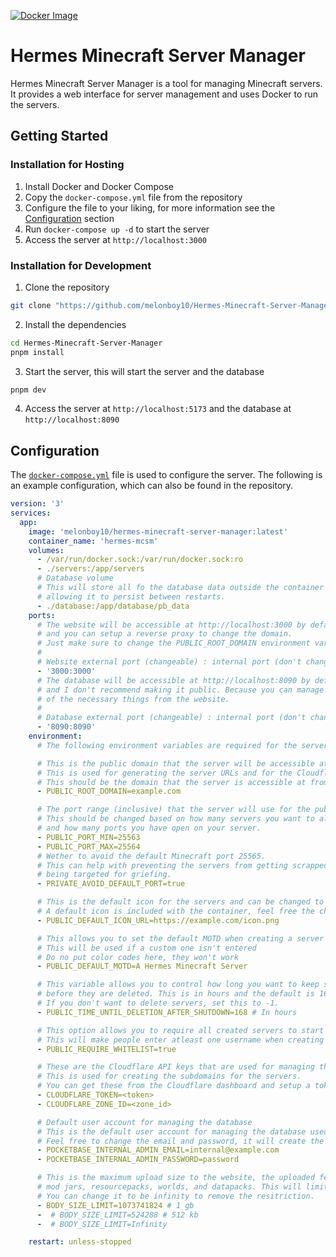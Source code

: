 [![Docker Image](https://github.com/melonboy10/Hermes-Minecraft-Server-Manager/actions/workflows/docker-image.yml/badge.svg)](https://github.com/melonboy10/Hermes-Minecraft-Server-Manager/actions/workflows/docker-image.yml)

# Hermes Minecraft Server Manager

Hermes Minecraft Server Manager is a tool for managing Minecraft servers. It provides a web interface for server management and uses Docker to run the servers.

## Getting Started

### Installation for Hosting

1. Install Docker and Docker Compose
2. Copy the `docker-compose.yml` file from the repository
3. Configure the file to your liking, for more information see the [Configuration](#Configuration) section
4. Run `docker-compose up -d` to start the server
5. Access the server at `http://localhost:3000`

### Installation for Development

1. Clone the repository

```bash
git clone "https://github.com/melonboy10/Hermes-Minecraft-Server-Manager.git"
```

2. Install the dependencies

```bash
cd Hermes-Minecraft-Server-Manager
pnpm install
```

3. Start the server, this will start the server and the database

```bash
pnpm dev
```

4. Access the server at `http://localhost:5173` and the database at `http://localhost:8090`

## Configuration

The [`docker-compose.yml`](./docker-compose.yml) file is used to configure the server. The following is an example configuration, which can also be found in the repository.

```yml
version: '3'
services:
  app:
    image: 'melonboy10/hermes-minecraft-server-manager:latest'
    container_name: 'hermes-mcsm'
    volumes:
      - /var/run/docker.sock:/var/run/docker.sock:ro
      - ./servers:/app/servers
      # Database volume
      # This will store all fo the database data outside the container
      # allowing it to persist between restarts.
      - ./database:/app/database/pb_data
    ports:
      # The website will be accessible at http://localhost:3000 by default
      # and you can setup a reverse proxy to change the domain.
      # Just make sure to change the PUBLIC_ROOT_DOMAIN environment variable
      #
      # Website external port (changeable) : internal port (don't change)
      - '3000:3000'
      # The database will be accessible at http://localhost:8090 by default
      # and I don't recommend making it public. Because you can manage most
      # of the necessary things from the website.
      #
      # Database external port (changeable) : internal port (don't change)
      - '8090:8090'
    environment:
      # The following environment variables are required for the server to run

      # This is the public domain that the server will be accessible at
      # This is used for generating the server URLs and for the Cloudflare API
      # This should be the domain that the server is accessible at from the internet
      - PUBLIC_ROOT_DOMAIN=example.com

      # The port range (inclusive) that the server will use for the public servers.
      # This should be changed based on how many servers you want to allow
      # and how many ports you have open on your server.
      - PUBLIC_PORT_MIN=25563
      - PUBLIC_PORT_MAX=25564
      # Wether to avoid the default Minecraft port 25565.
      # This can help with preventing the servers from getting scrapped and
      # being targeted for griefing.
      - PRIVATE_AVOID_DEFAULT_PORT=true

      # This is the default icon for the servers and can be changed to any URL.
      # A default icon is included with the container, feel free the change it.
      - PUBLIC_DEFAULT_ICON_URL=https://example.com/icon.png

      # This allows you to set the default MOTD when creating a server
      # This will be used if a custom one isn't entered
      # Do no put color codes here, they won't work
      - PUBLIC_DEFAULT_MOTD=A Hermes Minecraft Server

      # This variable allows you to control how long you want to keep stopped servers
      # before they are deleted. This is in hours and the default is 168 hours (1 week).
      # If you don't want to delete servers, set this to -1.
      - PUBLIC_TIME_UNTIL_DELETION_AFTER_SHUTDOWN=168 # In hours

      # This option allows you to require all created servers to start with a whitelist enabled.
      # This will make people enter atleast one username when creating the server.
      - PUBLIC_REQUIRE_WHITELIST=true

      # These are the Cloudflare API keys that are used for managing the DNS records
      # This is used for creating the subdomains for the servers.
      # You can get these from the Cloudflare dashboard and setup a token with the necessary permissions.
      - CLOUDFLARE_TOKEN=<token>
      - CLOUDFLARE_ZONE_ID=<zone_id>

      # Default user account for managing the database
      # This is the default user account for managing the database used by the server internally
      # Feel free to change the email and password, it will create the account if it doesn't exist
      - POCKETBASE_INTERNAL_ADMIN_EMAIL=internal@example.com
      - POCKETBASE_INTERNAL_ADMIN_PASSWORD=password

      # This is the maximum upload size to the website, the uploaded features are server icon,
      # mod jars, resourcepacks, worlds, and datapacks. This will limit the size of the file uploaded
      # You can change it to be infinity to remove the resitriction.
      - BODY_SIZE_LIMIT=1073741824 # 1 gb
      -  # BODY_SIZE_LIMIT=524288 # 512 kb
      -  # BODY_SIZE_LIMIT=Infinity

    restart: unless-stopped
```
